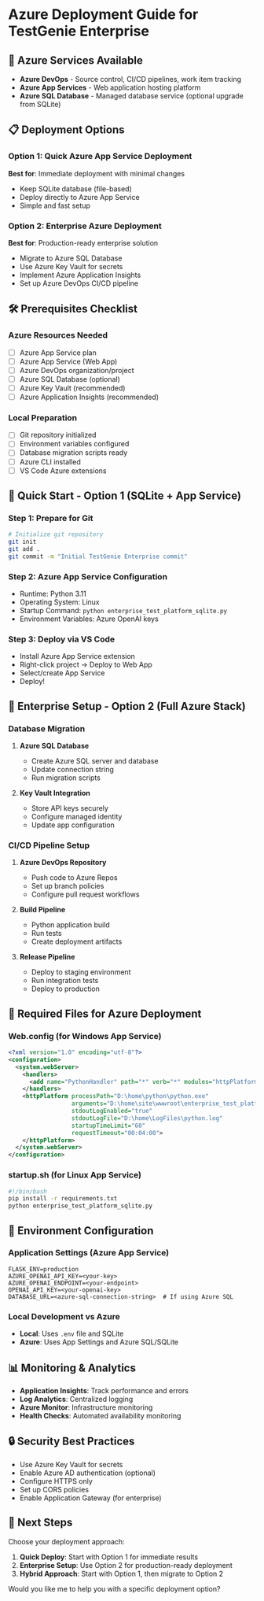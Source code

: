 # Azure Deployment Guide for TestGenie Enterprise

## 🚀 Azure Services Available
- **Azure DevOps** - Source control, CI/CD pipelines, work item tracking
- **Azure App Services** - Web application hosting platform
- **Azure SQL Database** - Managed database service (optional upgrade from SQLite)

## 📋 Deployment Options

### Option 1: Quick Azure App Service Deployment
**Best for**: Immediate deployment with minimal changes
- Keep SQLite database (file-based)
- Deploy directly to Azure App Service
- Simple and fast setup

### Option 2: Enterprise Azure Deployment
**Best for**: Production-ready enterprise solution
- Migrate to Azure SQL Database
- Use Azure Key Vault for secrets
- Implement Azure Application Insights
- Set up Azure DevOps CI/CD pipeline

## 🛠️ Prerequisites Checklist

### Azure Resources Needed
- [ ] Azure App Service plan
- [ ] Azure App Service (Web App)
- [ ] Azure DevOps organization/project
- [ ] Azure SQL Database (optional)
- [ ] Azure Key Vault (recommended)
- [ ] Azure Application Insights (recommended)

### Local Preparation
- [ ] Git repository initialized
- [ ] Environment variables configured
- [ ] Database migration scripts ready
- [ ] Azure CLI installed
- [ ] VS Code Azure extensions

## 🚀 Quick Start - Option 1 (SQLite + App Service)

### Step 1: Prepare for Git
```bash
# Initialize git repository
git init
git add .
git commit -m "Initial TestGenie Enterprise commit"
```

### Step 2: Azure App Service Configuration
- Runtime: Python 3.11
- Operating System: Linux
- Startup Command: `python enterprise_test_platform_sqlite.py`
- Environment Variables: Azure OpenAI keys

### Step 3: Deploy via VS Code
- Install Azure App Service extension
- Right-click project → Deploy to Web App
- Select/create App Service
- Deploy!

## 🏢 Enterprise Setup - Option 2 (Full Azure Stack)

### Database Migration
1. **Azure SQL Database**
   - Create Azure SQL server and database
   - Update connection string
   - Run migration scripts

2. **Key Vault Integration**
   - Store API keys securely
   - Configure managed identity
   - Update app configuration

### CI/CD Pipeline Setup
1. **Azure DevOps Repository**
   - Push code to Azure Repos
   - Set up branch policies
   - Configure pull request workflows

2. **Build Pipeline**
   - Python application build
   - Run tests
   - Create deployment artifacts

3. **Release Pipeline**
   - Deploy to staging environment
   - Run integration tests
   - Deploy to production

## 📁 Required Files for Azure Deployment

### Web.config (for Windows App Service)
```xml
<?xml version="1.0" encoding="utf-8"?>
<configuration>
  <system.webServer>
    <handlers>
      <add name="PythonHandler" path="*" verb="*" modules="httpPlatformHandler" resourceType="Unspecified"/>
    </handlers>
    <httpPlatform processPath="D:\home\python\python.exe"
                  arguments="D:\home\site\wwwroot\enterprise_test_platform_sqlite.py"
                  stdoutLogEnabled="true"
                  stdoutLogFile="D:\home\LogFiles\python.log"
                  startupTimeLimit="60"
                  requestTimeout="00:04:00">
    </httpPlatform>
  </system.webServer>
</configuration>
```

### startup.sh (for Linux App Service)
```bash
#!/bin/bash
pip install -r requirements.txt
python enterprise_test_platform_sqlite.py
```

## 🔧 Environment Configuration

### Application Settings (Azure App Service)
```
FLASK_ENV=production
AZURE_OPENAI_API_KEY=<your-key>
AZURE_OPENAI_ENDPOINT=<your-endpoint>
OPENAI_API_KEY=<your-openai-key>
DATABASE_URL=<azure-sql-connection-string>  # If using Azure SQL
```

### Local Development vs Azure
- **Local**: Uses `.env` file and SQLite
- **Azure**: Uses App Settings and Azure SQL/SQLite

## 📊 Monitoring & Analytics
- **Application Insights**: Track performance and errors
- **Log Analytics**: Centralized logging
- **Azure Monitor**: Infrastructure monitoring
- **Health Checks**: Automated availability monitoring

## 🔒 Security Best Practices
- Use Azure Key Vault for secrets
- Enable Azure AD authentication (optional)
- Configure HTTPS only
- Set up CORS policies
- Enable Application Gateway (for enterprise)

## 🚦 Next Steps

Choose your deployment approach:
1. **Quick Deploy**: Start with Option 1 for immediate results
2. **Enterprise Setup**: Use Option 2 for production-ready deployment
3. **Hybrid Approach**: Start with Option 1, then migrate to Option 2

Would you like me to help you with a specific deployment option?
